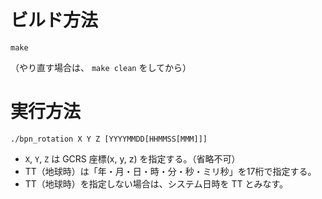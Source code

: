ビルド方法
==========

`make`

（やり直す場合は、 `make clean` をしてから）

実行方法
========

`./bpn_rotation X Y Z [YYYYMMDD[HHMMSS[MMM]]]`

* `X`, `Y`, `Z` は GCRS 座標(x, y, z) を指定する。（省略不可）
* TT（地球時）は「年・月・日・時・分・秒・ミリ秒」を17桁で指定する。
* TT（地球時）を指定しない場合は、システム日時を TT とみなす。

